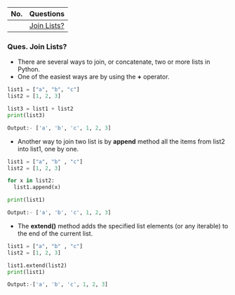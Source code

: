 |  No.  | Questions                       |
| :---: | ------------------------------- |
|       | [Join Lists?](#ques-join-lists) |

### **Ques. Join Lists?**
* There are several ways to join, or concatenate, two or more lists in Python.
* One of the easiest ways are by using the **+** operator.
```python
list1 = ["a", "b", "c"]
list2 = [1, 2, 3]

list3 = list1 + list2
print(list3)

Output:- ['a', 'b', 'c', 1, 2, 3]
```
* Another way to join two list is by **append** method all the items from list2 into list1, one by one.
```python
list1 = ["a", "b" , "c"]
list2 = [1, 2, 3]

for x in list2:
  list1.append(x)

print(list1)

Output:- ['a', 'b', 'c', 1, 2, 3]
```
* The **extend()** method adds the specified list elements (or any iterable) to the end of the current list.
```python
list1 = ["a", "b" , "c"]
list2 = [1, 2, 3]

list1.extend(list2)
print(list1)

Output:-['a', 'b', 'c', 1, 2, 3]
```